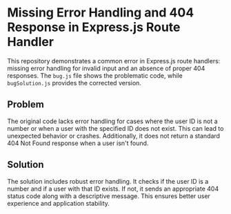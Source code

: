 # Missing Error Handling and 404 Response in Express.js Route Handler

This repository demonstrates a common error in Express.js route handlers: missing error handling for invalid input and an absence of proper 404 responses.  The `bug.js` file shows the problematic code, while `bugSolution.js` provides the corrected version.

## Problem

The original code lacks error handling for cases where the user ID is not a number or when a user with the specified ID does not exist.  This can lead to unexpected behavior or crashes.  Additionally, it does not return a standard 404 Not Found response when a user isn't found.

## Solution

The solution includes robust error handling. It checks if the user ID is a number and if a user with that ID exists.  If not, it sends an appropriate 404 status code along with a descriptive message.  This ensures better user experience and application stability.